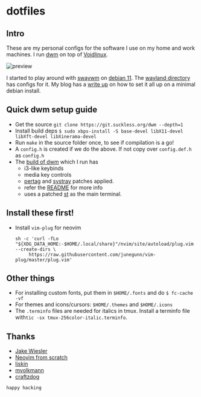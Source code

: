 # dotfiles

## Intro

These are my personal configs for the software I use on my home and work machines.
I run [dwm](https://dwm.suckless.org/) on top of [Voidlinux](https://voidlinux.org/).

![preview](https://www.aktsbot.in/pub/scrots/dwm_suckless_02.png)

I started to play around with [swaywm](https://swaywm.org) on [debian
11](https://debian.org). The [wayland directory](wayland) has configs for it.
My blog has a [write up](https://blog.aktsbot.in/swaywm-on-debian-11.html) on
how to set it all up on a minimal debian install.

## Quick dwm setup guide

- Get the source `git clone https://git.suckless.org/dwm --depth=1`
- Install build deps `$ sudo xbps-install -S base-devel libX11-devel libXft-devel libXinerama-devel`
- Run `make` in the source folder once, to see if compilation is a go!
- A `config.h` is created if we do the above. If not copy over `config.def.h` as `config.h`
- The [build of dwm](https://github.com/aktsbot/suckless/tree/main/dwm) which I run has
  - i3-like keybinds
  - media key controls
  - [pertag](https://dwm.suckless.org/patches/pertag/) and [systray](https://dwm.suckless.org/patches/systray/) patches applied.
  - refer the [README](https://github.com/aktsbot/suckless/blob/main/dwm/README) for more info
  - uses a patched [st](https://github.com/aktsbot/suckless/tree/main/st) as the main terminal.

## Install these first!

- Install `vim-plug` for neovim
  ```
  sh -c 'curl -fLo "${XDG_DATA_HOME:-$HOME/.local/share}"/nvim/site/autoload/plug.vim --create-dirs \
       https://raw.githubusercontent.com/junegunn/vim-plug/master/plug.vim'
  ```

## Other things

- For installing custom fonts, put them in `$HOME/.fonts` and do `$ fc-cache -vf`
- For themes and icons/cursors: `$HOME/.themes` and `$HOME/.icons`
- The `.terminfo` files are needed for italics in tmux. Install a terminfo file
  with`tic -sx tmux-256color-italic.terminfo`.

## Thanks

- [Jake Wiesler](https://www.jakewiesler.com/blog/getting-started-with-vim)
- [Neovim from scratch](https://github.com/LunarVim/Neovim-from-scratch)
- [liskin](https://github.com/liskin/dotfiles)
- [mvolkmann](https://github.com/mvolkmann/MyUnixEnv)
- [craftzdog](https://github.com/craftzdog/dotfiles-public)

`happy hacking`
